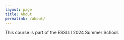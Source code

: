 ```yaml
---
layout: page
title: About
permalink: /about/
---
```


This course is part of the ESSLLI 2024 Summer School.
